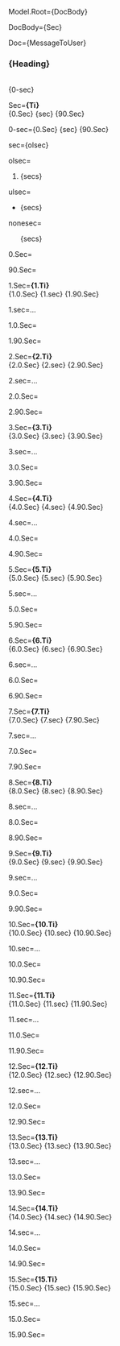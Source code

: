 Model.Root={DocBody}

DocBody={Sec}

Doc={MessageToUser}<h3>{Heading}</h3><br>{0-sec} 

Sec=<b>{Ti}</b><br>{0.Sec} {sec} {90.Sec}

0-sec={0.Sec} {sec} {90.Sec}

sec={olsec}

olsec=<ol><li>{secs}</li></ol>

ulsec=<ul><li>{secs}</li></ul>
nonesec=<ul type="none"><li>{secs}</li></ul>

0.Sec=<b></b>

90.Sec=<b></b>


1.Sec=<b>{1.Ti}</b><br>{1.0.Sec} {1.sec} {1.90.Sec}

1.sec=...

1.0.Sec=<b></b>

1.90.Sec=<b></b>


2.Sec=<b>{2.Ti}</b><br>{2.0.Sec} {2.sec} {2.90.Sec}

2.sec=...

2.0.Sec=<b></b>

2.90.Sec=<b></b>


3.Sec=<b>{3.Ti}</b><br>{3.0.Sec} {3.sec} {3.90.Sec}

3.sec=...

3.0.Sec=<b></b>

3.90.Sec=<b></b>


4.Sec=<b>{4.Ti}</b><br>{4.0.Sec} {4.sec} {4.90.Sec}

4.sec=...

4.0.Sec=<b></b>

4.90.Sec=<b></b>


5.Sec=<b>{5.Ti}</b><br>{5.0.Sec} {5.sec} {5.90.Sec}

5.sec=...

5.0.Sec=<b></b>

5.90.Sec=<b></b>



6.Sec=<b>{6.Ti}</b><br>{6.0.Sec} {6.sec} {6.90.Sec}

6.sec=...

6.0.Sec=<b></b>

6.90.Sec=<b></b>


7.Sec=<b>{7.Ti}</b><br>{7.0.Sec} {7.sec} {7.90.Sec}

7.sec=...

7.0.Sec=<b></b>

7.90.Sec=<b></b>


8.Sec=<b>{8.Ti}</b><br>{8.0.Sec} {8.sec} {8.90.Sec}

8.sec=...

8.0.Sec=<b></b>

8.90.Sec=<b></b>


9.Sec=<b>{9.Ti}</b><br>{9.0.Sec} {9.sec} {9.90.Sec}

9.sec=...

9.0.Sec=<b></b>

9.90.Sec=<b></b>



10.Sec=<b>{10.Ti}</b><br>{10.0.Sec} {10.sec} {10.90.Sec}

10.sec=...

10.0.Sec=<b></b>

10.90.Sec=<b></b>


11.Sec=<b>{11.Ti}</b><br>{11.0.Sec} {11.sec} {11.90.Sec}

11.sec=...

11.0.Sec=<b></b>

11.90.Sec=<b></b>


12.Sec=<b>{12.Ti}</b><br>{12.0.Sec} {12.sec} {12.90.Sec}

12.sec=...

12.0.Sec=<b></b>

12.90.Sec=<b></b>


13.Sec=<b>{13.Ti}</b><br>{13.0.Sec} {13.sec} {13.90.Sec}

13.sec=...

13.0.Sec=<b></b>

13.90.Sec=<b></b>


14.Sec=<b>{14.Ti}</b><br>{14.0.Sec} {14.sec} {14.90.Sec}

14.sec=...

14.0.Sec=<b></b>

14.90.Sec=<b></b>


15.Sec=<b>{15.Ti}</b><br>{15.0.Sec} {15.sec} {15.90.Sec}

15.sec=...

15.0.Sec=<b></b>

15.90.Sec=<b></b>